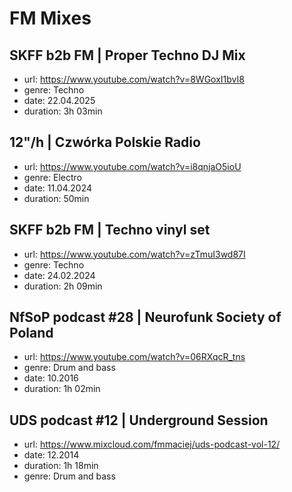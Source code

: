 # FM Mixes

## SKFF b2b FM | Proper Techno DJ Mix

- url: https://www.youtube.com/watch?v=8WGoxI1bvI8
- genre: Techno
- date: 22.04.2025
- duration: 3h 03min

## 12"/h | Czwórka Polskie Radio

- url: https://www.youtube.com/watch?v=i8qnjaO5ioU
- genre: Electro
- date: 11.04.2024
- duration: 50min

## SKFF b2b FM | Techno vinyl set

- url: https://www.youtube.com/watch?v=zTmuI3wd87I
- genre: Techno
- date: 24.02.2024
- duration: 2h 09min

## NfSoP podcast #28 | Neurofunk Society of Poland

- url: https://www.youtube.com/watch?v=06RXqcR_tns
- genre: Drum and bass
- date: 10.2016
- duration: 1h 02min

## UDS podcast #12 | Underground Session

- url: https://www.mixcloud.com/fmmaciej/uds-podcast-vol-12/
- date: 12.2014
- duration: 1h 18min
- genre: Drum and bass

